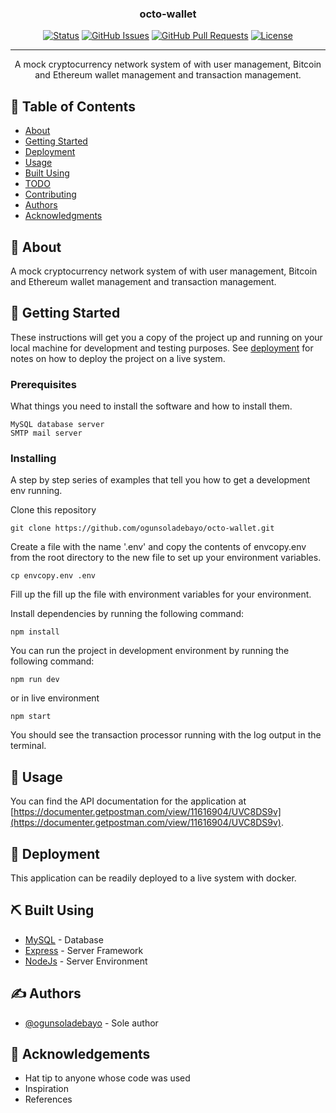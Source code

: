 <h3 align="center">octo-wallet</h3>

<div align="center">

[![Status](https://img.shields.io/badge/status-active-success.svg)]()
[![GitHub Issues](https://img.shields.io/github/issues/ogunsoladebayo/octo-wallet.svg)](https://github.com/ogunsoladebayo/octo-wallet/issues)
[![GitHub Pull Requests](https://img.shields.io/github/issues-pr/ogunsoladebayo/octo-wallet.svg)](https://github.com/ogunsoladebayo/octo-wallet/pulls)
[![License](https://img.shields.io/badge/license-MIT-blue.svg)](/LICENSE)

</div>

---

<p align="center"> A mock cryptocurrency network system of with user management, Bitcoin and Ethereum wallet management and transaction management.
    <br> 
</p>

## 📝 Table of Contents

-   [About](#about)
-   [Getting Started](#getting_started)
-   [Deployment](#deployment)
-   [Usage](#usage)
-   [Built Using](#built_using)
-   [TODO](../TODO.md)
-   [Contributing](../CONTRIBUTING.md)
-   [Authors](#authors)
-   [Acknowledgments](#acknowledgement)

## 🧐 About <a name = "about"></a>

A mock cryptocurrency network system of with user management, Bitcoin and Ethereum wallet management and transaction management.

## 🏁 Getting Started <a name = "getting_started"></a>

These instructions will get you a copy of the project up and running on your local machine for development and testing purposes. See [deployment](#deployment) for notes on how to deploy the project on a live system.

### Prerequisites

What things you need to install the software and how to install them.

```
MySQL database server
SMTP mail server
```

### Installing

A step by step series of examples that tell you how to get a development env running.

Clone this repository

```
git clone https://github.com/ogunsoladebayo/octo-wallet.git
```

Create a file with the name '.env' and copy the contents of envcopy.env from the root directory to the new file to set up your environment variables.

```
cp envcopy.env .env
```

Fill up the fill up the file with environment variables for your environment.

Install dependencies by running the following command:

```
npm install
```

You can run the project in development environment by running the following command:

```
npm run dev
```

or in live environment

```
npm start
```

You should see the transaction processor running with the log output in the terminal.

## 🎈 Usage <a name="usage"></a>

You can find the API documentation for the application at [https://documenter.getpostman.com/view/11616904/UVC8DS9v](https://documenter.getpostman.com/view/11616904/UVC8DS9v).

## 🚀 Deployment <a name = "deployment"></a>

This application can be readily deployed to a live system with docker.

## ⛏️ Built Using <a name = "built_using"></a>

-   [MySQL](https://www.mysql.com/) - Database
-   [Express](https://expressjs.com/) - Server Framework
-   [NodeJs](https://nodejs.org/en/) - Server Environment

## ✍️ Authors <a name = "authors"></a>

-   [@ogunsoladebayo](https://github.com/ogunsoladebayo) - Sole author

## 🎉 Acknowledgements <a name = "acknowledgement"></a>

-   Hat tip to anyone whose code was used
-   Inspiration
-   References
